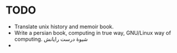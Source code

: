 # TODO

* Translate unix history and memoir book.
* Write a persian book, computing in true way, GNU/Linux way of computing. شیوهٔ درست رایانش
* 
